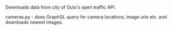 Downloads data from city of Oulu's open traffic API.

cameras.py - does GraphQL query for camera locations, image urls etc. and downloads newest images.
